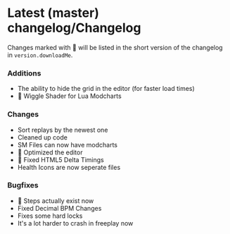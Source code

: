 # Latest (master) changelog/Changelog

Changes marked with 💖 will be listed in the short version of the changelog in `version.downloadMe`.

### Additions
- The ability to hide the grid in the editor (for faster load times)
- 💖 Wiggle Shader for Lua Modcharts

### Changes
- Sort replays by the newest one
- Cleaned up code
- SM Files can now have modcharts
- 💖 Optimized the editor
- 💖 Fixed HTML5 Delta Timings
- Health Icons are now seperate files

### Bugfixes
- 💖 Steps actually exist now
- Fixed Decimal BPM Changes
- Fixes some hard locks
- It's a lot harder to crash in freeplay now